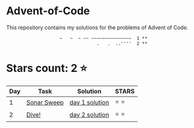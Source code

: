 # Advent-of-Code
This repository contains my solutions for the problems of Advent of Code.

```
                    ~   ~  ~ ~~ ~~~~~~~~~~~~~~~  1 **
                                  .   .  ..''''  2 **
```

# Stars count: 2 :star:

Day | Task | Solution | STARS |
------------ | ------------ | ------------- | ------------- |
1 |[Sonar Sweep](./day-1) |[day 1 solution](./day-1/Program.cs) | :star: :star: |
2 |[Dive!](./day-2) |[day 2 solution](./day-2/Program.cs) | :star: :star: |
